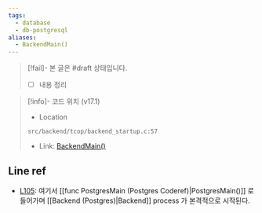 ```yaml
---
tags:
  - database
  - db-postgresql
aliases:
  - BackendMain()
---
```

> [!fail]- 본 글은 #draft 상태입니다.
> - [ ] 내용 정리

> [!info]- 코드 위치 (v17.1)
> - Location
> ```
> src/backend/tcop/backend_startup.c:57
> ```
> - Link: [BackendMain()](https://github.com/postgres/postgres/blob/REL_17_1/src/backend/tcop/backend_startup.c#L50-L106)

## Line ref

- [L105](https://github.com/postgres/postgres/blob/REL_17_1/src/backend/tcop/backend_startup.c#L105): 여기서 [[func PostgresMain (Postgres Coderef)|PostgresMain()]] 로 들어가며 [[Backend (Postgres)|Backend]] process 가 본격적으로 시작된다.